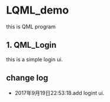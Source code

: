 # LQML_demo
this is QML program

## 1. QML_Login
this is a simple login ui.







## change log
- 2017年9月19日22:53:18.add logint ui.
